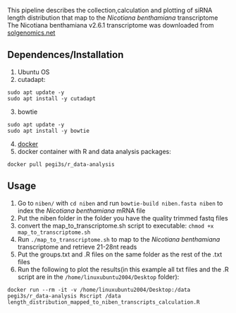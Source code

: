 This pipeline describes the collection,calculation and plotting of siRNA length distribution that map to the *Nicotiana benthamiana* transcriptome
The Nicotiana benthamiana v2.6.1 transcriptome was downloaded from [solgenomics.net](https://solgenomics.net/ftp/genomes/Nicotiana_benthamianaV261/Nbenthamiana_Annotation/)

## Dependences/Installation
1. Ubuntu OS
2. cutadapt: 
```shell
sudo apt update -y
sudo apt install -y cutadapt
```
3. bowtie
```shell
sudo apt update -y
sudo apt install -y bowtie
```
4. [docker](https://www.digitalocean.com/community/tutorials/how-to-install-and-use-docker-on-ubuntu-20-04)
5. docker container with R and data analysis packages:
```shell
docker pull pegi3s/r_data-analysis
```
## Usage 
1. Go to  `niben/` with `cd niben` and run `bowtie-build niben.fasta niben` to index the *Nicotiana benthamiana* mRNA file
2. Put the niben folder in the folder you have the quality trimmed fastq files
3. convert the map_to_transcriptome.sh script to executable: `chmod +x map_to_transcriptome.sh`
4. Run `./map_to_transcriptome.sh` to map to the *Nicotiana benthamiana* transcriptome and retrieve 21-28nt reads
5. Put the groups.txt and .R files on the same folder as the rest of the .txt files
6. Run the following to plot the results(in this example all txt files and the .R script are in the `/home/linuxubuntu2004/Desktop` folder): 
```shell
docker run --rm -it -v /home/linuxubuntu2004/Desktop:/data pegi3s/r_data-analysis Rscript /data length_distribution_mapped_to_niben_transcripts_calculation.R
``` 